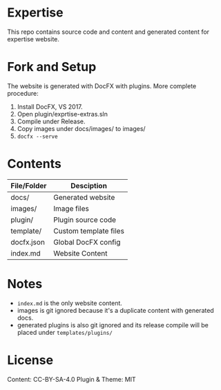 # Expertise

This repo contains source code and content and generated content for expertise website.

# Fork and Setup

The website is generated with DocFX with plugins. More complete procedure:

1. Install DocFX, VS 2017.
2. Open plugin/exprtise-extras.sln
3. Compile under Release.
4. Copy images under docs/images/ to images/ 
5. `docfx --serve`

# Contents

| File/Folder | Desciption |
|---|---|
| docs/ | Generated website |
| images/ | Image files |
| plugin/ | Plugin source code |
| template/ | Custom template files |
| docfx.json | Global DocFX config |
| index.md | Website Content |

# Notes

+ `index.md` is the only website content.
+ images is git ignored because it's a duplicate content with generated docs.
+ generated plugins is also git ignored and its release compile will be placed under `templates/plugins/`

# License
Content: CC-BY-SA-4.0
Plugin & Theme: MIT 